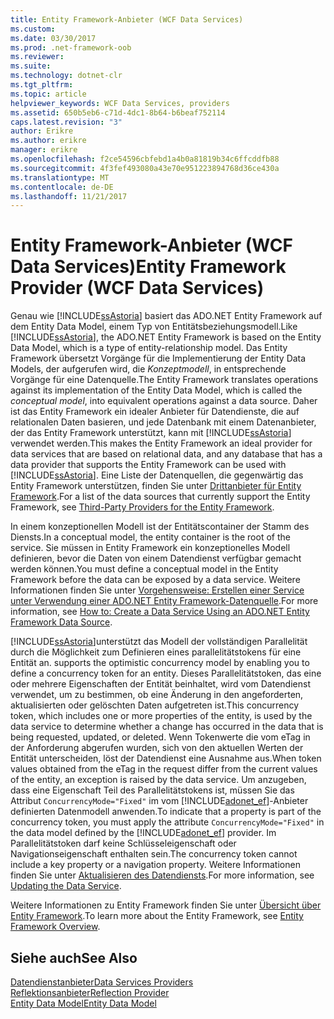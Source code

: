 ```yaml
---
title: Entity Framework-Anbieter (WCF Data Services)
ms.custom: 
ms.date: 03/30/2017
ms.prod: .net-framework-oob
ms.reviewer: 
ms.suite: 
ms.technology: dotnet-clr
ms.tgt_pltfrm: 
ms.topic: article
helpviewer_keywords: WCF Data Services, providers
ms.assetid: 650b5eb6-c71d-4dc1-8b64-b6beaf752114
caps.latest.revision: "3"
author: Erikre
ms.author: erikre
manager: erikre
ms.openlocfilehash: f2ce54596cbfebd1a4b0a81819b34c6ffcddfb88
ms.sourcegitcommit: 4f3fef493080a43e70e951223894768d36ce430a
ms.translationtype: MT
ms.contentlocale: de-DE
ms.lasthandoff: 11/21/2017
---
```

# <a name="entity-framework-provider-wcf-data-services"></a><span data-ttu-id="f39bd-102">Entity Framework-Anbieter (WCF Data Services)</span><span class="sxs-lookup"><span data-stu-id="f39bd-102">Entity Framework Provider (WCF Data Services)</span></span>
<span data-ttu-id="f39bd-103">Genau wie [!INCLUDE[ssAstoria](../../../../includes/ssastoria-md.md)] basiert das ADO.NET Entity Framework auf dem Entity Data Model, einem Typ von Entitätsbeziehungsmodell.</span><span class="sxs-lookup"><span data-stu-id="f39bd-103">Like [!INCLUDE[ssAstoria](../../../../includes/ssastoria-md.md)], the ADO.NET Entity Framework is based on the Entity Data Model, which is a type of entity-relationship model.</span></span> <span data-ttu-id="f39bd-104">Das Entity Framework übersetzt Vorgänge für die Implementierung der Entity Data Models, der aufgerufen wird, die *Konzeptmodell*, in entsprechende Vorgänge für eine Datenquelle.</span><span class="sxs-lookup"><span data-stu-id="f39bd-104">The Entity Framework translates operations against its implementation of the Entity Data Model, which is called the *conceptual model*, into equivalent operations against a data source.</span></span> <span data-ttu-id="f39bd-105">Daher ist das Entity Framework ein idealer Anbieter für Datendienste, die auf relationalen Daten basieren, und jede Datenbank mit einem Datenanbieter, der das Entity Framework unterstützt, kann mit [!INCLUDE[ssAstoria](../../../../includes/ssastoria-md.md)] verwendet werden.</span><span class="sxs-lookup"><span data-stu-id="f39bd-105">This makes the Entity Framework an ideal provider for data services that are based on relational data, and any database that has a data provider that supports the Entity Framework can be used with [!INCLUDE[ssAstoria](../../../../includes/ssastoria-md.md)].</span></span> <span data-ttu-id="f39bd-106">Eine Liste der Datenquellen, die gegenwärtig das Entity Framework unterstützen, finden Sie unter [Drittanbieter für Entity Framework](http://go.microsoft.com/fwlink/?LinkId=143699).</span><span class="sxs-lookup"><span data-stu-id="f39bd-106">For a list of the data sources that currently support the Entity Framework, see [Third-Party Providers for the Entity Framework](http://go.microsoft.com/fwlink/?LinkId=143699).</span></span>  
  
 <span data-ttu-id="f39bd-107">In einem konzeptionellen Modell ist der Entitätscontainer der Stamm des Diensts.</span><span class="sxs-lookup"><span data-stu-id="f39bd-107">In a conceptual model, the entity container is the root of the service.</span></span> <span data-ttu-id="f39bd-108">Sie müssen in Entity Framework ein konzeptionelles Modell definieren, bevor die Daten von einem Datendienst verfügbar gemacht werden können.</span><span class="sxs-lookup"><span data-stu-id="f39bd-108">You must define a conceptual model in the Entity Framework before the data can be exposed by a data service.</span></span> <span data-ttu-id="f39bd-109">Weitere Informationen finden Sie unter [Vorgehensweise: Erstellen einer Service unter Verwendung einer ADO.NET Entity Framework-Datenquelle](../../../../docs/framework/data/wcf/create-a-data-service-using-an-adonet-ef-data-wcf.md).</span><span class="sxs-lookup"><span data-stu-id="f39bd-109">For more information, see [How to: Create a Data Service Using an ADO.NET Entity Framework Data Source](../../../../docs/framework/data/wcf/create-a-data-service-using-an-adonet-ef-data-wcf.md).</span></span>  
  
 [!INCLUDE[ssAstoria](../../../../includes/ssastoria-md.md)]<span data-ttu-id="f39bd-110">unterstützt das Modell der vollständigen Parallelität durch die Möglichkeit zum Definieren eines parallelitätstokens für eine Entität an.</span><span class="sxs-lookup"><span data-stu-id="f39bd-110"> supports the optimistic concurrency model by enabling you to define a concurrency token for an entity.</span></span> <span data-ttu-id="f39bd-111">Dieses Parallelitätstoken, das eine oder mehrere Eigenschaften der Entität beinhaltet, wird vom Datendienst verwendet, um zu bestimmen, ob eine Änderung in den angeforderten, aktualisierten oder gelöschten Daten aufgetreten ist.</span><span class="sxs-lookup"><span data-stu-id="f39bd-111">This concurrency token, which includes one or more properties of the entity, is used by the data service to determine whether a change has occurred in the data that is being requested, updated, or deleted.</span></span> <span data-ttu-id="f39bd-112">Wenn Tokenwerte die vom eTag in der Anforderung abgerufen wurden, sich von den aktuellen Werten der Entität unterscheiden, löst der Datendienst eine Ausnahme aus.</span><span class="sxs-lookup"><span data-stu-id="f39bd-112">When token values obtained from the eTag in the request differ from the current values of the entity, an exception is raised by the data service.</span></span> <span data-ttu-id="f39bd-113">Um anzugeben, dass eine Eigenschaft Teil des Parallelitätstokens ist, müssen Sie das Attribut `ConcurrencyMode="Fixed"` im vom [!INCLUDE[adonet_ef](../../../../includes/adonet-ef-md.md)]-Anbieter definierten Datenmodell anwenden.</span><span class="sxs-lookup"><span data-stu-id="f39bd-113">To indicate that a property is part of the concurrency token, you must apply the attribute `ConcurrencyMode="Fixed"` in the data model defined by the [!INCLUDE[adonet_ef](../../../../includes/adonet-ef-md.md)] provider.</span></span> <span data-ttu-id="f39bd-114">Im Parallelitätstoken darf keine Schlüsseleigenschaft oder Navigationseigenschaft enthalten sein.</span><span class="sxs-lookup"><span data-stu-id="f39bd-114">The concurrency token cannot include a key property or a navigation property.</span></span> <span data-ttu-id="f39bd-115">Weitere Informationen finden Sie unter [Aktualisieren des Datendiensts](../../../../docs/framework/data/wcf/updating-the-data-service-wcf-data-services.md).</span><span class="sxs-lookup"><span data-stu-id="f39bd-115">For more information, see [Updating the Data Service](../../../../docs/framework/data/wcf/updating-the-data-service-wcf-data-services.md).</span></span>  
  
 <span data-ttu-id="f39bd-116">Weitere Informationen zu Entity Framework finden Sie unter [Übersicht über Entity Framework](../../../../docs/framework/data/adonet/ef/overview.md).</span><span class="sxs-lookup"><span data-stu-id="f39bd-116">To learn more about the Entity Framework, see [Entity Framework Overview](../../../../docs/framework/data/adonet/ef/overview.md).</span></span>  
  
## <a name="see-also"></a><span data-ttu-id="f39bd-117">Siehe auch</span><span class="sxs-lookup"><span data-stu-id="f39bd-117">See Also</span></span>  
 [<span data-ttu-id="f39bd-118">Datendienstanbieter</span><span class="sxs-lookup"><span data-stu-id="f39bd-118">Data Services Providers</span></span>](../../../../docs/framework/data/wcf/data-services-providers-wcf-data-services.md)  
 [<span data-ttu-id="f39bd-119">Reflektionsanbieter</span><span class="sxs-lookup"><span data-stu-id="f39bd-119">Reflection Provider</span></span>](../../../../docs/framework/data/wcf/reflection-provider-wcf-data-services.md)  
 [<span data-ttu-id="f39bd-120">Entity Data Model</span><span class="sxs-lookup"><span data-stu-id="f39bd-120">Entity Data Model</span></span>](../../../../docs/framework/data/adonet/entity-data-model.md)
